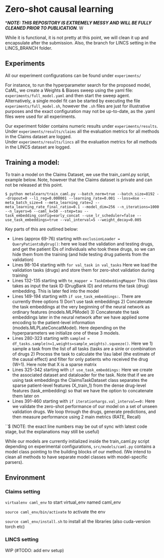 # Zero-shot causal learning


******NOTE: THIS REPOSITORY IS EXTREMELY MESSY AND WILL BE FULLY CLEANED PRIOR TO PUBLICATION*****. W

While it is functional, it is not pretty at this point, we will clean it up and encapsulate after the submission. Also, the branch for LINCS setting in the LINCS_BRANCH folder. 


## Experiments 
All our experiment configurations can be found under `experiments/`

For instance, to run the hyperparameter search for the proposed model, CaML, we create a Weights & Biases sweep using the yaml file: 
`experiments/full_model.yaml` and then start the sweep agent.  
Alternatively, a single model fit can be started by executing the file `experiments/full_model.sh`, however the `.sh` files are just for illustrative purposes and the exact configuration may not be up-to-date, as the .yaml files were used for all experiments. 

Our experiment folder contains numeric results under `experiments/results`.  
Under `experiments/results/claims` all the evaluation metrics for all methods in the Claims dataset are logged.  
Under `experiments/results/lincs` all the evaluation metrics for all methods in the LINCS dataset are logged.  


## Training a model:  

To train a model on the Claims Dataset, we use the train_caml.py script, example below. Note, however that the Claims dataset is private and can not be released at this point. 

``$ python metalearn/train_caml.py --batch_norm=true --batch_size=8192 --dropout=0 --l1_reg=0.000001 --learning_rate=0.001 --loss=mse --meta_batch_size=4 --meta_learning_rate=2 --meta_learning_rate_final_ratio=0.1 --model_dim=256 --n_iterations=1000 --n_layers=6 --caml_k=50 --step=tau --task_embedding_config=early_concat --use_lr_scheduler=false --use_task_embeddings=true --val_interval=5 --weight_decay=0.005 ``  

Key parts of this are outlined below: 
- Lines (approx 69-76) starting with ``exclusionLoader = QueryPatientsByDrug()``: here we load the validation and testing drugs, and get the patient IDs of individuals who took these drugs, so we can hide them from the training (and hide testing drug patients from the validation) 
- Lines 98-104 starting with ``for val_task in val_tasks`` Here we load the validation tasks (drugs) and store them for zero-shot validation during training 
- Lines 132-135 starting with ``te_mapper = TaskEmbeddingMapper`` This class takes as input the task ID (DrugBank ID) and returns the task (drug) embedding. This is later fed into the model
- Lines 149-194 starting with ``if use_task_embeddings:``. There are currently three options 1) Don't use task embeddings 2) Concatenate the task embeddings at the very beginning of the neural network as ordinary features (models.MLPModel) 3) Concatenate the task embeddings later in the neural network after we have applied some encoding to the patient-level information (models.MLPLateConcatModel). Here depending on the hyperparameters we initialize one of these 3 models.
- Lines 280-323 starting with ``sampled = df_tasks.sample(n=1,weights=sample_weights).squeeze()``. Here we 1) sample a task from the list of all tasks (tasks are a sinle or combination of drugs 2) Process the task to calculate the \tau label (the estimate of the causal effect) and filter for only patients who received the drug (W=1). Here note that X is a sparse matrix
- Lines 325-342 starting with ``if use_task_embeddings:`` Here we create the associated dataset and dataloader for the task. Note that if we are using task embeddings the ClaimsTaskDataset class separates the sparse patient-level features (X_train_1) from the dense drug-level features (task_embedding) so that we have the option to concatenate them later on
- Lines 391-460 starting with ``if iteration%args.val_interval==0:`` Here we validate the zero-shot performance of our model on a set of unseen validation drugs. We loop through the drugs, generate predictions, and then measure performance using 2 main metrics (RATE, Recall)

``$ (NOTE: the exact line numbers may be out of sync with latest code stage, but the explanations may still be useful) 

While our models are currently initialized inside the train_caml.py script depending on experimental configurations, `src/models/caml.py` contains a model class pointing to the building blocks of our method. (We intend to clean all methods to have separate model classes with model-specific parsers). 

## Environment

### Claims setting
`virtualenv caml_env` to start virtual_env named caml_env  

`source caml_env/bin/activate` to activate the env  

`source caml_env/install.sh` to install all the libraries (also cuda-version torch etc)

### LINCS setting
WIP (#TODO: add env setup)




